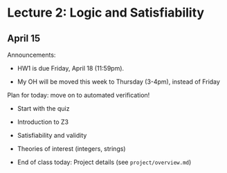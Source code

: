 # Lecture 2: Logic and Satisfiability

## April 15

Announcements:

- HW1 is due Friday, April 18 (11:59pm).

- My OH will be moved this week to Thursday (3-4pm), instead of Friday

Plan for today:
move on to automated verification!

- Start with the quiz

- Introduction to Z3

- Satisfiability and validity

- Theories of interest (integers, strings)

- End of class today: Project details (see `project/overview.md`)

